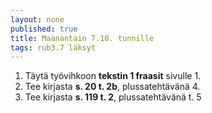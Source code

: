 ```yaml
---
layout: none
published: true
title: Maanantain 7.10. tunnille
tags: rub3.7 läksyt
---
```

1. Täytä työvihkoon **tekstin 1 fraasit** sivulle 1.
2. Tee kirjasta **s. 20 t. 2b**, plussatehtävänä 4.
3. Tee kirjasta **s. 119 t. 2**, plussatehtävänä t. 5